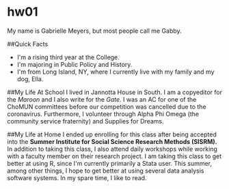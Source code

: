 # hw01

My name is Gabrielle Meyers, but most people call me Gabby.

##Quick Facts
* I'm a rising third year at the College.
* I'm majoring in Public Policy and History.
* I'm from Long Island, NY, where I currently live with my family and my dog, Ella.

##My Life At School
I lived in Jannotta House in South. I am a copyeditor for the *Maroon* and I also write for the *Gate*. I was an AC for one of the ChoMUN committees before our competition was cancelled due to the coronavirus. Furthermore, I volunteer through Alpha Phi Omega (the community service fraternity) and Supplies for Dreams.

##My Life at Home
I ended up enrolling for this class after being accepted into the **Summer Institute for Social Science Research Methods (SISRM).** In addition to taking this class, I also attend daily workshops while working with a faculty member on their research project. I am taking this class to get better at using R, since I'm currently primarily a Stata user. This summer, among other things, I hope to get better at using several data analysis software systems. In my spare time, I like to read.
